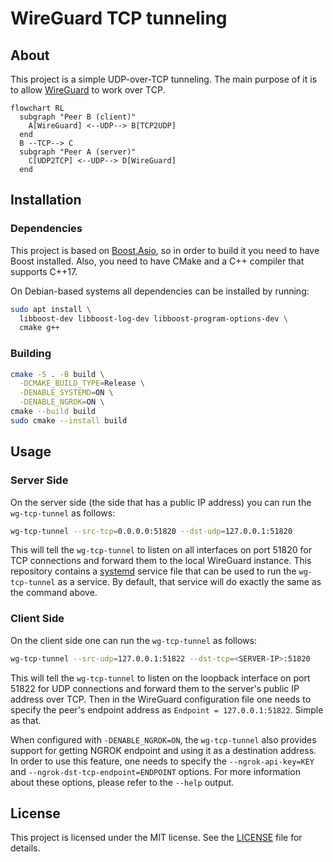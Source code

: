 # WireGuard TCP tunneling

## About

This project is a simple UDP-over-TCP tunneling. The main purpose of it is to
allow [WireGuard](https://www.wireguard.com/) to work over TCP.

```mermaid
flowchart RL
  subgraph "Peer B (client)"
    A[WireGuard] <--UDP--> B[TCP2UDP]
  end
  B --TCP--> C
  subgraph "Peer A (server)"
    C[UDP2TCP] <--UDP--> D[WireGuard]
  end
```

## Installation

### Dependencies

This project is based on [Boost.Asio](https://www.boost.org/), so in order to
build it you need to have Boost installed. Also, you need to have CMake and a
C++ compiler that supports C++17.

On Debian-based systems all dependencies can be installed by running:

```sh
sudo apt install \
  libboost-dev libboost-log-dev libboost-program-options-dev \
  cmake g++
```

### Building

```sh
cmake -S . -B build \
  -DCMAKE_BUILD_TYPE=Release \
  -DENABLE_SYSTEMD=ON \
  -DENABLE_NGROK=ON \
cmake --build build
sudo cmake --install build
```

## Usage

### Server Side

On the server side (the side that has a public IP address) you can run the
`wg-tcp-tunnel` as follows:

```sh
wg-tcp-tunnel --src-tcp=0.0.0.0:51820 --dst-udp=127.0.0.1:51820
```

This will tell the `wg-tcp-tunnel` to listen on all interfaces on port 51820
for TCP connections and forward them to the local WireGuard instance. This
repository contains a [systemd](https://systemd.io/) service file that can be
used to run the `wg-tcp-tunnel` as a service. By default, that service will
do exactly the same as the command above.

### Client Side

On the client side one can run the `wg-tcp-tunnel` as follows:

```sh
wg-tcp-tunnel --src-udp=127.0.0.1:51822 --dst-tcp=<SERVER-IP>:51820
```

This will tell the `wg-tcp-tunnel` to listen on the loopback interface on port
51822 for UDP connections and forward them to the server's public IP address
over TCP. Then in the WireGuard configuration file one needs to specify the
peer's endpoint address as `Endpoint = 127.0.0.1:51822`. Simple as that.

When configured with `-DENABLE_NGROK=ON`, the `wg-tcp-tunnel` also provides
support for getting NGROK endpoint and using it as a destination address. In
order to use this feature, one needs to specify the `--ngrok-api-key=KEY` and
`--ngrok-dst-tcp-endpoint=ENDPOINT` options. For more information about these
options, please refer to the `--help` output.

## License

This project is licensed under the MIT license. See the [LICENSE](LICENSE) file
for details.
